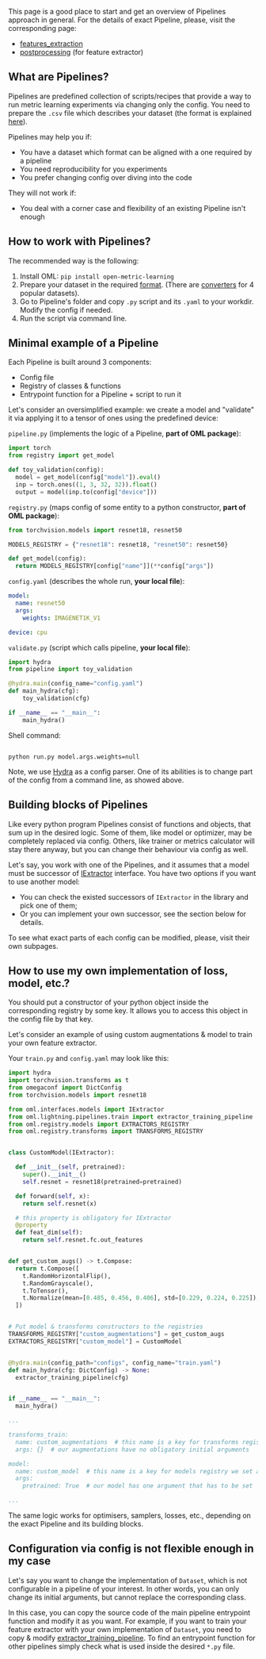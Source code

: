 This page is a good place to start and get an overview of Pipelines approach in general.
For the details of exact Pipeline, please, visit the corresponding page:
* [features_extraction](https://github.com/OML-Team/open-metric-learning/tree/main/pipelines/features_extraction)
* [postprocessing](https://github.com/OML-Team/open-metric-learning/tree/main/pipelines/postprocessing) (for feature extractor)

## What are Pipelines?

Pipelines are predefined collection of scripts/recipes that provide a way to run metric learning
experiments via changing only the config.
You need to prepare the `.csv` file which describes your dataset
(the format is explained [here](https://open-metric-learning.readthedocs.io/en/latest/oml/data.html)).

Pipelines may help you if:
* You have a dataset which format can be aligned with a one required by a pipeline
* You need reproducibility for you experiments
* You prefer changing config over diving into the code

They will not work if:
* You deal with a corner case and flexibility of an existing Pipeline isn't enough

## How to work with Pipelines?

The recommended way is the following:
1. Install OML: `pip install open-metric-learning`
2. Prepare your dataset in the required [format](https://open-metric-learning.readthedocs.io/en/latest/oml/data.html). (There are [converters](https://github.com/OML-Team/open-metric-learning/tree/main/pipelines/datasets_converters) for 4 popular datasets).
3. Go to Pipeline's folder and copy `.py` script and its `.yaml` to your workdir. Modify the config if needed.
4. Run the script via command line.

## Minimal example of a Pipeline

Each Pipeline is built around 3 components:
* Config file
* Registry of classes & functions
* Entrypoint function for a Pipeline + script to run it

Let's consider an oversimplified example: we create a model and "validate" it via
applying it to a tensor of ones using the predefined device:

`pipeline.py` (implements the logic of a Pipeline, **part of OML package**):

[comment]:pipeline-start
```python
import torch
from registry import get_model

def toy_validation(config):
  model = get_model(config["model"]).eval()
  inp = torch.ones((1, 3, 32, 32)).float()
  output = model(inp.to(config["device"]))
```
[comment]:pipeline-end

`registry.py` (maps config of some entity to a python constructor, **part of OML package**):

[comment]:registry-start
```python
from torchvision.models import resnet18, resnet50

MODELS_REGISTRY = {"resnet18": resnet18, "resnet50": resnet50}

def get_model(config):
  return MODELS_REGISTRY[config["name"]](**config["args"])
```
[comment]:registry-end

`config.yaml` (describes the whole run, **your local file**):

[comment]:config-start
```yaml
model:
  name: resnet50
  args:
    weights: IMAGENET1K_V1

device: cpu
```
[comment]:config-end

`validate.py` (script which calls pipeline, **your local file**):

[comment]:script-start
```python
import hydra
from pipeline import toy_validation

@hydra.main(config_name="config.yaml")
def main_hydra(cfg):
    toy_validation(cfg)

if __name__ == "__main__":
    main_hydra()
```
[comment]:script-end

Shell command:

[comment]:shell-start
```shell

python run.py model.args.weights=null

```
[comment]:shell-end

Note, we use [Hydra](https://hydra.cc/docs/intro/) as a config parser. One of its abilities
is to change part of the config from a command line, as showed above.

## Building blocks of Pipelines

Like every python program Pipelines consist of functions and objects, that sum up in the desired logic.
Some of them, like model or optimizer, may be completely replaced via config.
Others, like trainer or metrics calculator will stay there anyway, but you can change their behaviour
via config as well.

Let's say, you work with one of the Pipelines, and it assumes that a model must be successor of
[IExtractor](https://open-metric-learning.readthedocs.io/en/latest/contents/interfaces.html#iextractor)
interface. You have two options if you want to use another model:
* You can check the existed successors of `IExtractor` in the library and pick one of them;
* Or you can implement your own successor, see the section below for details.

To see what exact parts of each config can be modified, please, visit their own subpages.

## How to use my own implementation of loss, model, etc.?

You should put a constructor of your python object inside the corresponding registry by some key.
It allows you to access this object in the config file by that key.

Let's consider an example of using custom augmentations & model to train your own feature extractor.

Your `train.py` and `config.yaml` may look like this:
```python
import hydra
import torchvision.transforms as t
from omegaconf import DictConfig
from torchvision.models import resnet18

from oml.interfaces.models import IExtractor
from oml.lightning.pipelines.train import extractor_training_pipeline
from oml.registry.models import EXTRACTORS_REGISTRY
from oml.registry.transforms import TRANSFORMS_REGISTRY


class CustomModel(IExtractor):

  def __init__(self, pretrained):
    super().__init__()
    self.resnet = resnet18(pretrained=pretrained)

  def forward(self, x):
    return self.resnet(x)

  # this property is obligatory for IExtractor
  @property
  def feat_dim(self):
    return self.resnet.fc.out_features


def get_custom_augs() -> t.Compose:
  return t.Compose([
    t.RandomHorizontalFlip(),
    t.RandomGrayscale(),
    t.ToTensor(),
    t.Normalize(mean=[0.485, 0.456, 0.406], std=[0.229, 0.224, 0.225]),
  ])


# Put model & transforms constructors to the registries
TRANSFORMS_REGISTRY["custom_augmentations"] = get_custom_augs
EXTRACTORS_REGISTRY["custom_model"] = CustomModel


@hydra.main(config_path="configs", config_name="train.yaml")
def main_hydra(cfg: DictConfig) -> None:
  extractor_training_pipeline(cfg)


if __name__ == "__main__":
  main_hydra()
```

```yaml
...

transforms_train:
  name: custom_augmentations  # this name is a key for transforms registry we set above
  args: {}  # our augmentations have no obligatory initial arguments

model:
  name: custom_model  # this name is a key for models registry we set above
  args:
    pretrained: True  # our model has one argument that has to be set

...
```

The same logic works for optimisers, samplers, losses, etc., depending on the exact Pipeline
and its building blocks.

## Configuration via config is not flexible enough in my case

Let's say you want to change the implementation of `Dataset`, which is not configurable
in a pipeline of your interest. In other words, you can only change its initial arguments,
but cannot replace the corresponding class.

In this case, you can copy the source code of the main pipeline
entrypoint function and modify it as you want.
For example, if you want to train your feature extractor with your own implementation of `Dataset`,
you need to copy & modify
[extractor_training_pipeline](https://open-metric-learning.readthedocs.io/en/latest/contents/lightning.html#extractor-training-pipeline).
To find an entrypoint function for other pipelines simply check what is used inside the desired `*.py` file.
